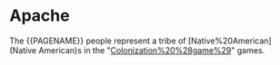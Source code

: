 # Apache

The {{PAGENAME}} people represent a tribe of [Native%20American](Native American)s in the "[Colonization%20%28game%29](Colonization)" games.